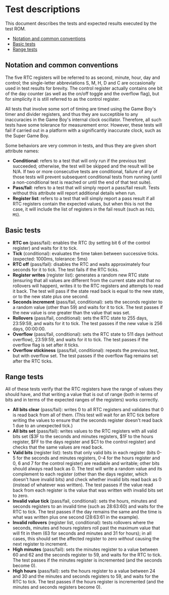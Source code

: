 # Test descriptions

This document describes the tests and expected results executed by the test ROM.

* [Notation and common conventions](notation-and-common-conventions)
* [Basic tests](basic-tests)
* [Range tests](range-tests)

## Notation and common conventions

The five RTC registers will be referred to as second, minute, hour, day and control; the single-letter abbreviations
S, M, H, D and C are occasionally used in test results for brevity. The control register actually contains one bit of
the day counter (as well as the on/off toggle and the overflow flag), but for simplicity it is still referred to as
the control register.

All tests that involve some sort of timing are timed using the Game Boy's timer and divider registers, and thus they
are succeptible to any inaccuracies in the Game Boy's internal clock oscillator. Therefore, all such tests have some
tolerance for measurement error. However, these tests will fail if carried out in a platform with a significantly
inaccurate clock, such as the Super Game Boy.

Some behaviors are very common in tests, and thus they are given short attribute names:

* **Conditional**: refers to a test that will only run if the previous test succeeded; otherwise, the test will be
  skipped and the result will be N/A. If two or more consecutive tests are conditional, failure of any of those tests
  will prevent subsequent conditional tests from running (until a non-conditional test is reached or until the end of
  that test suite).
* **Pass/fail**: refers to a test that will simply report a pass/fail result. Tests without this attribute will report
  additional details when run.
* **Register list**: refers to a test that will simply report a pass result if all RTC registers contain the expected
  values, but when this is not the case, it will include the list of registers in the fail result (such as `FAIL MS`).

## Basic tests

* **RTC on** (pass/fail): enables the RTC (by setting bit 6 of the control register) and waits for it to tick.
* **Tick** (conditional): evaluates the time taken between successive ticks. (expected: 1000ms, tolerance: 5ms)
* **RTC off** (pass/fail): disables the RTC and waits approximately four seconds for it to tick. The test fails if the
  RTC ticks.
* **Register writes** (register list): generates a random new RTC state (ensuring that all values are different from
  the current state and that no rollovers will happen), writes it to the RTC registers and attempts to read it back.
  The test will pass if the state read back is equal to the new state, or to the new state plus one second.
* **Seconds increment** (pass/fail, conditional): sets the seconds register to a random value (other than 59) and
  waits for it to tick. The test passes if the new value is one greater than the value that was set.
* **Rollovers** (pass/fail, conditional): sets the RTC state to 255 days, 23:59:59, and waits for it to tick. The test
  passes if the new value is 256 days, 00:00:00.
* **Overflow** (pass/fail, conditional): sets the RTC state to 511 days (without overflow), 23:59:59, and waits for it
  to tick. The test passes if the overflow flag is set after it ticks.
* **Overflow stickiness** (pass/fail, conditional): repeats the previous test, but with overflow set. The test passes
  if the overflow flag remains set after the RTC ticks.

## Range tests

All of these tests verify that the RTC registers have the range of values they should have, and that writing a value
that is out of range (both in terms of bits and in terms of the expected ranges of the registers) works correctly.

* **All bits clear** (pass/fail): writes 0 to all RTC registers and validates that 0 is read back from all of them.
  (This test will wait for an RTC tick before writing the values to ensure that the seconds register doesn't read back
  1 due to an unexpected tick.)
* **All bits set** (pass/fail): writes values to the RTC registers with all valid bits set ($3F to the seconds and
  minutes registers, $1F to the hours register, $FF to the days register and $C1 to the control register) and checks
  that the same values are read back.
* **Valid bits** (register list): tests that only valid bits in each register (bits 0-5 for the seconds and minutes
  registers, 0-4 for the hours register and 0, 6 and 7 for the control register) are readable and writable; other bits
  should always read back as 0. The test will write a random value and its complement to each register (other than the
  days register, which doesn't have invalid bits) and check whether invalid bits read back as 0 (instead of whatever
  was written). The test passes if the value read back from each register is the value that was written with invalid
  bits set to zero.
* **Invalid value tick** (pass/fail, conditional): sets the hours, minutes and seconds registers to an invalid time
  (such as 28:63:60) and waits for the RTC to tick. The test passes if the day remains the same and the time is what
  was written plus one second (28:63:61 in the example).
* **Invalid rollovers** (register list, conditional): tests rollovers where the seconds, minutes and hours registers
  roll past the maximum value that will fit in them (63 for seconds and minutes and 31 for hours); in all cases, this
  should set the affected register to zero _without_ causing the next register to increment.
* **High minutes** (pass/fail): sets the minutes register to a value between 60 and 62 and the seconds register to 59,
  and waits for the RTC to tick. The test passes if the minutes register is incremented (and the seconds become 0).
* **High hours** (pass/fail): sets the hours register to a value between 24 and 30 and the minutes and seconds
  registers to 59, and waits for the RTC to tick. The test passes if the hours register is incremented (and the
  minutes and seconds registers become 0).
